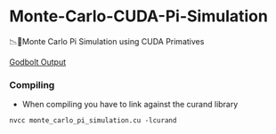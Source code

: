 # Monte-Carlo-CUDA-Pi-Simulation
📉🥧Monte Carlo Pi Simulation using CUDA Primatives 

[Godbolt Output](https://godbolt.org/z/cDfQwi)
### Compiling
* When compiling you have to link against the curand library
```
nvcc monte_carlo_pi_simulation.cu -lcurand
```
